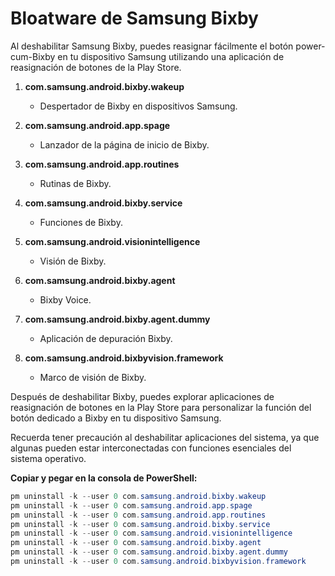 # Bloatware de Samsung Bixby

Al deshabilitar Samsung Bixby, puedes reasignar fácilmente el botón power-cum-Bixby en tu dispositivo Samsung utilizando una aplicación de reasignación de botones de la Play Store.

1. **com.samsung.android.bixby.wakeup**
   - Despertador de Bixby en dispositivos Samsung.

2. **com.samsung.android.app.spage**
   - Lanzador de la página de inicio de Bixby.

3. **com.samsung.android.app.routines**
   - Rutinas de Bixby.

4. **com.samsung.android.bixby.service**
   - Funciones de Bixby.

5. **com.samsung.android.visionintelligence**
   - Visión de Bixby.

6. **com.samsung.android.bixby.agent**
   - Bixby Voice.

7. **com.samsung.android.bixby.agent.dummy**
   - Aplicación de depuración Bixby.

8. **com.samsung.android.bixbyvision.framework**
   - Marco de visión de Bixby.

Después de deshabilitar Bixby, puedes explorar aplicaciones de reasignación de botones en la Play Store para personalizar la función del botón dedicado a Bixby en tu dispositivo Samsung.

Recuerda tener precaución al deshabilitar aplicaciones del sistema, ya que algunas pueden estar interconectadas con funciones esenciales del sistema operativo.

**Copiar y pegar en la consola de PowerShell:**
```powershell
pm uninstall -k --user 0 com.samsung.android.bixby.wakeup
pm uninstall -k --user 0 com.samsung.android.app.spage
pm uninstall -k --user 0 com.samsung.android.app.routines
pm uninstall -k --user 0 com.samsung.android.bixby.service
pm uninstall -k --user 0 com.samsung.android.visionintelligence
pm uninstall -k --user 0 com.samsung.android.bixby.agent
pm uninstall -k --user 0 com.samsung.android.bixby.agent.dummy
pm uninstall -k --user 0 com.samsung.android.bixbyvision.framework
```